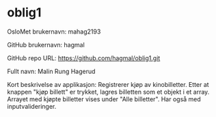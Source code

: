 # oblig1
OsloMet brukernavn: mahag2193

GitHub brukernavn: hagmal

GitHub repo URL: https://github.com/hagmal/oblig1.git

Fullt navn: Malin Rung Hagerud

Kort beskrivelse av applikasjon: 
Registrerer kjøp av kinobilletter. Etter at knappen "kjøp billett" er trykket, lagres billetten som et objekt i et array.
Arrayet med kjøpte billetter vises under "Alle billetter". 
Har også med inputvalideringer.